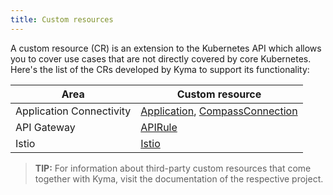 ```yaml
---
title: Custom resources
---
```


A custom resource (CR) is an extension to the Kubernetes API which allows you to cover use cases that are not directly covered by core Kubernetes. Here's the list of the CRs developed by Kyma to support its functionality:

| Area | Custom resource |
| ---- | -------------- |
| Application Connectivity | [Application](ac-01-application.md), [CompassConnection](ra-01-compassconnection.md) |
| API Gateway | [APIRule](apix-01-apirule.md) |
| Istio | [Istio](https://kyma-project.io/#/istio/user/03-technical-reference/istio-custom-resource/01-30-istio-custom-resource) |

 > **TIP:** For information about third-party custom resources that come together with Kyma, visit the documentation of the respective project.
